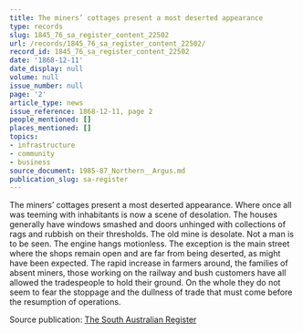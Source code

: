 ```yaml
---
title: The miners’ cottages present a most deserted appearance
type: records
slug: 1845_76_sa_register_content_22502
url: /records/1845_76_sa_register_content_22502/
record_id: 1845_76_sa_register_content_22502
date: '1868-12-11'
date_display: null
volume: null
issue_number: null
page: '2'
article_type: news
issue_reference: 1868-12-11, page 2
people_mentioned: []
places_mentioned: []
topics:
- infrastructure
- community
- business
source_document: 1985-87_Northern__Argus.md
publication_slug: sa-register
---
```


The miners’ cottages present a most deserted appearance.  Where once all was teeming with inhabitants is now a scene of desolation.  The houses generally have windows smashed and doors unhinged with collections of rags and rubbish on their thresholds.  The old mine is desolate.  Not a man is to be seen.  The engine hangs motionless.  The exception is the main street where the shops remain open and are far from being deserted, as might have been expected.  The rapid increase in farmers around, the families of absent miners, those working on the railway and bush customers have all allowed the tradespeople to hold their ground.  On the whole they do not seem to fear the stoppage and the dullness of trade that must come before the resumption of operations.

Source publication: [The South Australian Register](/publications/sa-register/)
